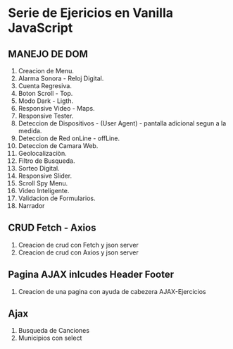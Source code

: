 # Serie de Ejericios en Vanilla JavaScript

## MANEJO DE DOM

1. Creacion de Menu.
2. Alarma Sonora - Reloj Digital.
3. Cuenta Regresiva.
4. Boton Scroll - Top.
5. Modo Dark - Ligth.
6. Responsive Video - Maps.
7. Responsive Tester.
8. Deteccion de Dispositivos - (User Agent) - pantalla adicional segun a la medida.
9. Deteccion de Red onLine - offLine.
10. Deteccion de Camara Web.
11. Geolocalizaciòn.
12. Filtro de Busqueda.
13. Sorteo Digital.
14. Responsive Slider.
15. Scroll Spy Menu.
16. Video Inteligente.
17. Validacion de Formularios.
18. Narrador

## CRUD Fetch - Axios

1. Creacion de crud con Fetch y json server
2. Creacion de crud con Axios y json server

## Pagina AJAX inlcudes Header Footer

1. Creacion de una pagina con ayuda de cabezera AJAX-Ejercicios

## Ajax

1. Busqueda de Canciones
1. Municipios con select
